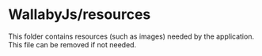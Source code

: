 # WallabyJs/resources

This folder contains resources (such as images) needed by the application. This file can
be removed if not needed.
